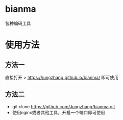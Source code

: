 # bianma
各种编码工具

# 使用方法

## 方法一

直接打开 > https://jungzhang.github.io/bianma/  即可使用

## 方法二

- git clone https://github.com/Jungzhang/bianma.git
- 使用nginx或者其他工具，开启一个端口即可使用
